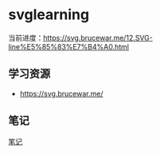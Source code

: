 # svglearning
 

当前进度：<https://svg.brucewar.me/12.SVG-line%E5%85%83%E7%B4%A0.html>

## 学习资源
  - <https://svg.brucewar.me/>

## 笔记
[笔记](笔记.md)

